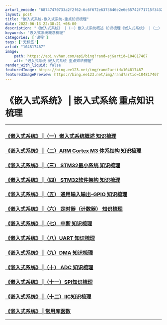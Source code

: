 ```yaml
---
arturl_encode: "68747470733a2f2f62:6c6f672e6373646e2e6e65742f71715f34323936373030382f:61727469636c652f64657461696c732f313034383137343637"
layout: post
title: "嵌入式系统-嵌入式系统-重点知识梳理"
date: 2022-06-13 22:38:21 +08:00
description: "《嵌入式系统》 |（一）嵌入式系统概述 知识梳理《嵌入式系统》 |（二）ARM Cortex M3"
keywords: "嵌入式系统概念梳理"
categories: ['课程']
tags: ['无标签']
artid: "104817467"
image:
    path: https://api.vvhan.com/api/bing?rand=sj&artid=104817467
    alt: "嵌入式系统-嵌入式系统-重点知识梳理"
render_with_liquid: false
featuredImage: https://bing.ee123.net/img/rand?artid=104817467
featuredImagePreview: https://bing.ee123.net/img/rand?artid=104817467
---
```


# 《嵌入式系统》 | 嵌入式系统 重点知识梳理

---

### [《嵌入式系统》 |（一）嵌入式系统概述 知识梳理](https://blog.csdn.net/qq_42967008/article/details/104769570)

### [《嵌入式系统》 |（二）ARM Cortex M3 体系结构 知识梳理](https://blog.csdn.net/qq_42967008/article/details/104772215)

### [《嵌入式系统》 |（三） STM32最小系统 知识梳理](https://blog.csdn.net/qq_42967008/article/details/104775256)

### [《嵌入式系统》 |（四） STM32软件架构 知识梳理](https://blog.csdn.net/qq_42967008/article/details/104776403)

### [《嵌入式系统》 |（五） 通用输入输出-GPIO 知识梳理](https://blog.csdn.net/qq_42967008/article/details/104768045)

### [《嵌入式系统》 |（六） 定时器（计数器） 知识梳理](https://blog.csdn.net/qq_42967008/article/details/104819273)

### [《嵌入式系统》 |（七） 中断 知识梳理](https://blog.csdn.net/qq_42967008/article/details/104917125)

### [《嵌入式系统》 |（八）UART 知识梳理](https://blog.csdn.net/qq_42967008/article/details/104917490)

### [《嵌入式系统》 |（九）DMA 知识梳理](https://blog.csdn.net/qq_42967008/article/details/104969196)

### [《嵌入式系统》 |（十） ADC 知识梳理](https://blog.csdn.net/qq_42967008/article/details/105065922)

### [《嵌入式系统》 |（十一）SPI知识梳理](https://blog.csdn.net/qq_42967008/article/details/105117912)

### [《嵌入式系统》 |（十二）IIC知识梳理](https://blog.csdn.net/qq_42967008/article/details/105217605)

### [《嵌入式系统》 | 常用库函数](https://blog.csdn.net/qq_42967008/article/details/105119557)

---